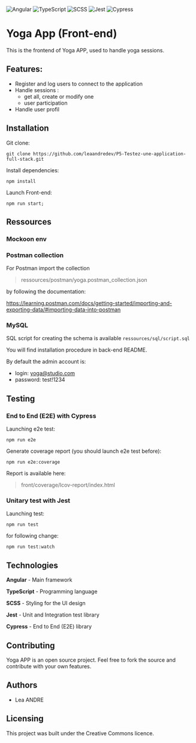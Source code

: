 ![Angular](https://img.shields.io/badge/Front-Angular%2014.1-DD0031?style=for-the-badge&logo=angular&logoColor=white)
![TypeScript](https://img.shields.io/badge/TypeScript-007ACC?style=for-the-badge&logo=typescript&logoColor=white)
![SCSS](https://img.shields.io/badge/SCSS-CC6699?style=for-the-badge&logo=sass&logoColor=white)
![Jest](https://img.shields.io/badge/Tests-Jest-C21325?style=for-the-badge&logo=jest&logoColor=white)
![Cypress](https://img.shields.io/badge/Tests-Cypress-17202C?style=for-the-badge&logo=cypress&logoColor=white)

# Yoga App (Front-end)

This is the frontend of Yoga APP, used to handle yoga sessions.

## Features:

- Register and log users to connect to the application
- Handle sessions :
  - get all, create or modify one
  - user participation
- Handle user profil

## Installation

Git clone:

```
git clone https://github.com/leaandredev/P5-Testez-une-application-full-stack.git
```

Install dependencies:

```
npm install
```

Launch Front-end:

```
npm run start;
```

## Ressources

### Mockoon env

### Postman collection

For Postman import the collection

> ressources/postman/yoga.postman_collection.json

by following the documentation:

https://learning.postman.com/docs/getting-started/importing-and-exporting-data/#importing-data-into-postman

### MySQL

SQL script for creating the schema is available `ressources/sql/script.sql`

You will find installation procedure in back-end README.

By default the admin account is:

- login: yoga@studio.com
- password: test!1234

## Testing

### End to End (E2E) with Cypress

Launching e2e test:

```
npm run e2e
```

Generate coverage report (you should launch e2e test before):

```
npm run e2e:coverage
```

Report is available here:

> front/coverage/lcov-report/index.html

### Unitary test with Jest

Launching test:

```
npm run test
```

for following change:

```
npm run test:watch
```

## Technologies

**Angular** - Main framework

**TypeScript** - Programming language

**SCSS** - Styling for the UI design

**Jest** - Unit and Integration test library

**Cypress** - End to End (E2E) library

## Contributing

Yoga APP is an open source project. Feel free to fork the source and contribute with your own features.

## Authors

- Lea ANDRE

## Licensing

This project was built under the Creative Commons licence.